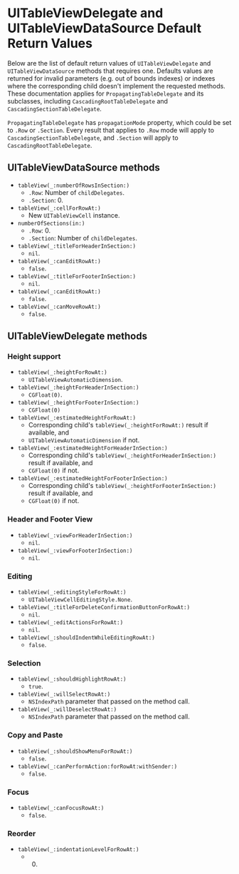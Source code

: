 # UITableViewDelegate and UITableViewDataSource Default Return Values

Below are the list of default return values of `UITableViewDelegate` and `UITableViewDataSource` methods that requires one. Defaults values are returned for invalid parameters (e.g. out of bounds indexes) or indexes where the corresponding child doesn't implement the requested methods. These documentation applies for `PropagatingTableDelegate` and its subclasses, including `CascadingRootTableDelegate` and `CascadingSectionTableDelegate`.

`PropagatingTableDelegate` has `propagationMode` property, which could be set to `.Row` or `.Section`. Every result that applies to `.Row` mode will apply to `CascadingSectionTableDelegate`, and `.Section` will apply to `CascadingRootTableDelegate`.

## UITableViewDataSource methods

- `tableView(_:numberOfRowsInSection:)`
	- `.Row`: Number of `childDelegates`.
	- `.Section`: 0.
- `tableView(_:cellForRowAt:)`
	- New `UITableViewCell` instance.
- `numberOfSections(in:)`
	- `.Row`: 0.
	- `.Section`: Number of `childDelegates`.
- `tableView(_:titleForHeaderInSection:)`
	- 	`nil`.
-  `tableView(_:canEditRowAt:)`
	-  `false`.
-  `tableView(_:titleForFooterInSection:)`
	-  `nil`.
-  `tableView(_:canEditRowAt:)`
	-  `false`.
-  `tableView(_:canMoveRowAt:)`
	-  `false`.


## UITableViewDelegate methods

### Height support

- `tableView(_:heightForRowAt:)`
	- `UITableViewAutomaticDimension`.
- `tableView(_:heightForHeaderInSection:)`
	- `CGFloat(0)`.
- `tableView(_:heightForFooterInSection:)`
	- `CGFloat(0)`
- `tableView(_:estimatedHeightForRowAt:)`
	- Corresponding child's `tableView(_:heightForRowAt:)` result if available, and
	- `UITableViewAutomaticDimension` if not.
- `tableView(_:estimatedHeightForHeaderInSection:)`
	- Corresponding child's `tableView(_:heightForHeaderInSection:)` result if available, and
	- `CGFloat(0)` if not.
- `tableView(_:estimatedHeightForFooterInSection:)`
	- Corresponding child's `tableView(_:heightForFooterInSection:)` result if available, and
	- `CGFloat(0)` if not.

### Header and Footer View

- `tableView(_:viewForHeaderInSection:)`
	- `nil`.
- `tableView(_:viewForFooterInSection:)`
	- `nil`.

### Editing

- `tableView(_:editingStyleForRowAt:)`
	- `UITableViewCellEditingStyle.None`.
- `tableView(_:titleForDeleteConfirmationButtonForRowAt:)`
	- `nil`.
- `tableView(_:editActionsForRowAt:)`
	- `nil`.
- `tableView(_:shouldIndentWhileEditingRowAt:)`
	- `false`.

### Selection

- `tableView(_:shouldHighlightRowAt:)`
	- `true`.
- `tableView(_:willSelectRowAt:)`
	- `NSIndexPath` parameter that passed on the method call.
- `tableView(_:willDeselectRowAt:)`
	- `NSIndexPath` parameter that passed on the method call.

### Copy and Paste

- `tableView(_:shouldShowMenuForRowAt:)`
	- 	`false`.
- `tableView(_:canPerformAction:forRowAt:withSender:)`
	- `false`.

### Focus

- `tableView(_:canFocusRowAt:)`
	- `false`.

### Reorder

- `tableView(_:indentationLevelForRowAt:)`
	- 0.

